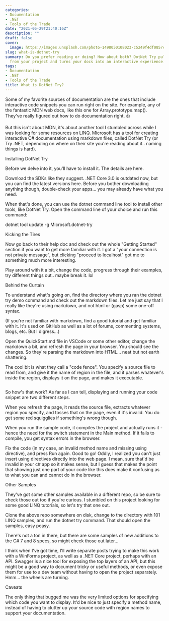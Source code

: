 ```yaml
---
categories:
- Documentation
- .NET
- Tools of the Trade
date: "2021-05-29T21:40:16Z"
description: ""
draft: false
cover:
  image: https://images.unsplash.com/photo-1498050108023-c5249f4df085?crop=entropy&cs=tinysrgb&fit=max&fm=jpg&ixid=MnwxMTc3M3wwfDF8c2VhcmNofDl8fGNvbXB1dGVyfGVufDB8fHx8MTYyMjI1NjI0NQ&ixlib=rb-1.2.1&q=80&w=2000
slug: what-is-dotnet-try
summary: Do you prefer reading or doing? How about both? DotNet Try pulls in C# code
  from your project and turns your docs into an interactive experience.
tags:
- Documentation
- .NET
- Tools of the Trade
title: What is DotNet Try?
---
```



Some of my favorite sources of documentation are the ones that include interactive code snippets you can run right on the site. For example, any of the fantastic MDN web docs, like this one for Array.prototype.map(). They've really figured out how to do documentation right. 👍

But this isn't about MDN, it's about another tool I stumbled across while I was looking for some resources on LINQ. Microsoft has a tool for creating interactive C# documentation using markdown files, called DotNet Try (or Try .NET, depending on where on their site you're reading about it.. naming things is hard).


Installing DotNet Try

Before we delve into it, you'll have to install it. The details are here.

Download the SDKs like they suggest. .NET Core 3.0 is outdated now, but you can find the latest versions here. Before you bother downloading anything though, double-check your apps... you may already have what you need.

When that's done, you can use the dotnet command line tool to install other tools, like DotNet Try. Open the command line of your choice and run this command:

dotnet tool update -g Microsoft.dotnet-try


Kicking the Tires

Now go back to their help doc and check out the whole "Getting Started" section if you want to get more familiar with it. I got a "your connection is not private message", but clicking "proceed to localhost" got me to something much more interesting.

Play around with it a bit, change the code, progress through their examples, try different things out.. maybe break it. lol️


Behind the Curtain

To understand what's going on, find the directory where you ran the dotnet try demo command and check out the markdown files. Let me just say that I really like they're using markdown, and not html or (gasp) some one-off syntax.

(If you're not familiar with markdown, find a good tutorial and get familiar with it. It's used on GitHub as well as a lot of forums, commenting systems, blogs, etc. But I digress...)

Open the QuickStart.md file in VSCode or some other editor, change the markdown a bit, and refresh the page in your browser. You should see the changes. So they're parsing the markdown into HTML... neat but not earth shattering.

The cool bit is what they call a "code fence". You specify a source file to read from, and give it the name of region in the file, and it parses whatever's inside the region, displays it on the page, and makes it executable.

```csharp --source-file ./Snippets/Program.cs --project ./Snippets/Snippets.csproj --region run1
```

So how's that work? As far as I can tell, displaying and running your code snippet are two different steps.

When you refresh the page, it reads the source file, extracts whatever region you specify, and tosses that on the page, even if it's invalid. You do get some red squigglies if something's wrong though.

When you run the sample code, it compiles the project and actually runs it - hence the need for the switch statement in the Main method. If it fails to compile, you get syntax errors in the browser.

Fix the code (in my case, an invalid method name and missing using directive), and press Run again. Good to go! Oddly, I realized you can't just insert using directives directly into the web page. I mean, sure that'd be invalid in your c# app so it makes sense, but I guess that makes the point that showing just one part of your code like this does make it confusing as to what you can and cannot do in the browser.


Other Samples

They've got some other samples available in a different repo, so be sure to check those out too if you're curious. I stumbled on this project looking for some good LINQ tutorials, so let's try that one out.

Clone the above repo somewhere on disk, change to the directory with 101 LINQ samples, and run the dotnet try command. That should open the samples, easy peasy.

There's not a ton in there, but there are some samples of new additions to the C# 7 and 8 specs, so might check those out later...

I think when I've got time, I'll write separate posts trying to make this work with a WinForms project, as well as a .NET Core project, perhaps with an API. Swagger is a nice tool for exposing the top layers of an API, but this might be a good way to document tricky or useful methods, or even expose them for use to a dev team without having to open the project separately. Hmm... the wheels are turning.


Caveats

The only thing that bugged me was the very limited options for specifying which code you want to display. It'd be nice to just specify a method name, instead of having to clutter up your source code with region names to support your documentation.

